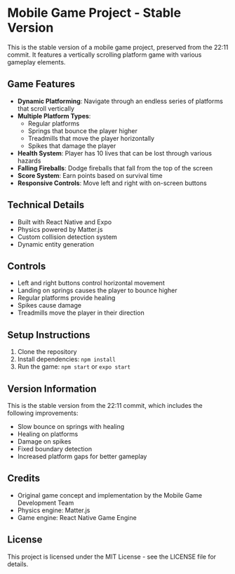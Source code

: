 # Mobile Game Project - Stable Version

This is the stable version of a mobile game project, preserved from the 22:11 commit. It features a vertically scrolling platform game with various gameplay elements.

## Game Features

- **Dynamic Platforming**: Navigate through an endless series of platforms that scroll vertically
- **Multiple Platform Types**:
  - Regular platforms
  - Springs that bounce the player higher
  - Treadmills that move the player horizontally
  - Spikes that damage the player
- **Health System**: Player has 10 lives that can be lost through various hazards
- **Falling Fireballs**: Dodge fireballs that fall from the top of the screen
- **Score System**: Earn points based on survival time
- **Responsive Controls**: Move left and right with on-screen buttons

## Technical Details

- Built with React Native and Expo
- Physics powered by Matter.js
- Custom collision detection system
- Dynamic entity generation

## Controls

- Left and right buttons control horizontal movement
- Landing on springs causes the player to bounce higher
- Regular platforms provide healing
- Spikes cause damage
- Treadmills move the player in their direction

## Setup Instructions

1. Clone the repository
2. Install dependencies: `npm install`
3. Run the game: `npm start` or `expo start`

## Version Information

This is the stable version from the 22:11 commit, which includes the following improvements:
- Slow bounce on springs with healing
- Healing on platforms
- Damage on spikes
- Fixed boundary detection
- Increased platform gaps for better gameplay

## Credits

- Original game concept and implementation by the Mobile Game Development Team
- Physics engine: Matter.js
- Game engine: React Native Game Engine

## License

This project is licensed under the MIT License - see the LICENSE file for details.